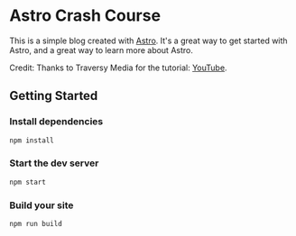 # Astro Crash Course

This is a simple blog created with [Astro](https://astro.build/). It's a great way to get started with Astro, and a great way to learn more about Astro.

Credit: Thanks to Traversy Media for the tutorial: [YouTube](https://youtu.be/Oi9z5gfIHJs).

## Getting Started


### Install dependencies

```bash
npm install
```

### Start the dev server

```bash
npm start
```

### Build your site

```bash
npm run build
```
